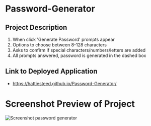 # Password-Generator
## Project Description
1. When click 'Generate Password' prompts appear
2. Options to choose between 8-128 characters
3. Asks to confirm if special characters/numbers/letters are added
4. All prompts answered, password is generated in the dashed box

## Link to Deployed Application
* https://hattiesteed.github.io/Password-Generator/

# Screenshot Preview of Project 
![Screenshot password generator](https://user-images.githubusercontent.com/124942272/225232031-32ed4567-fbe2-47e8-b5c9-c97dcad98a03.png)
